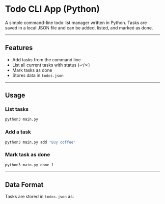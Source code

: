 # Todo CLI App (Python)

A simple command-line todo list manager written in Python. Tasks are saved in a local JSON file and can be added, listed, and marked as done.

---

## Features

- Add tasks from the command line
- List all current tasks with status (✓/✗)
- Mark tasks as done
- Stores data in `todos.json`

---

## Usage

### List tasks
```bash
python3 main.py
```

### Add a task
```bash
python3 main.py add "Buy coffee"
```

### Mark task as done
```bash
python3 main.py done 1
```

---

## Data Format

Tasks are stored in `todos.json` as:
```json